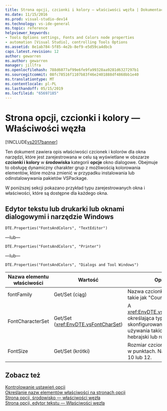 ```yaml
---
title: Strona opcji, czcionki i kolory — właściwości węzła | Dokumentacja firmy Microsoft
ms.date: 11/15/2016
ms.prod: visual-studio-dev14
ms.technology: vs-ide-general
ms.topic: reference
helpviewer_keywords:
- Tools Options settings, Fonts and Colors node properties
- automation [Visual Studio], controlling Tools Options
ms.assetid: 8e1ab784-5f85-4e2b-8ef9-e5d59ca4dbcb
caps.latest.revision: 12
author: gewarren
ms.author: gewarren
manager: jillfra
ms.openlocfilehash: 788d6077af99e6fe9fa99328aa9281d6327297b1
ms.sourcegitcommit: 08fc78516f1107b83f46e2401888df4868bb1e40
ms.translationtype: MT
ms.contentlocale: pl-PL
ms.lasthandoff: 05/15/2019
ms.locfileid: "65697185"
---
```

# <a name="options-page-fonts-and-colors-node-properties"></a>Strona opcji, czcionki i kolory — Właściwości węzła
[!INCLUDE[vs2017banner](../../includes/vs2017banner.md)]

Ten dokument zawiera opis właściwości czcionek i kolorów dla okna narzędzi, które jest zarejestrowana w celu są wyświetlane w obszarze **czcionki i kolory** w **środowiska** kategorii **opcje** okno dialogowe. Obejmuje to obsługę dynamiczny charakter grup z możliwością kolorowania elementów, które można zmienić w przypadku instalowania lub odinstalowywania pakietów VSPackage.  
  
 W poniższej sekcji pokazano przykład typu zarejestrowanych okna i właściwości, które są dostępne dla każdego okna.  
  
## <a name="text-editor-or-printer-or-dialogs-and-tool-windows"></a>Edytor tekstu lub drukarki lub oknami dialogowymi i narzędzie Windows  
 `DTE.Properties("FontsAndColors", "TextEditor")`  
  
 —lub—  
  
 `DTE.Properties("FontsAndColors", "Printer")`  
  
 —lub—  
  
 `DTE.Properties("FontsAndColors", "Dialogs and Tool Windows")`  
  
|Nazwa elementu właściwości|Wartość|Opis|  
|------------------------|-----------|-----------------|  
|fontFamily|Get/Set (ciąg)|Nazwa czcionki do użycia, takie jak "Courier New."|  
|FontCharacterSet|Get/Set (<xref:EnvDTE.vsFontCharSet>)|A <xref:EnvDTE.vsFontCharSet> określająca typ znaku skonfigurowany do używania takich jak hebrajski lub rosyjski.|  
|FontSize|Get/Set (krótki)|Rozmiar czcionki do użycia w punktach. Na przykład 10 lub 12.|  
  
## <a name="see-also"></a>Zobacz też  
 [Kontrolowanie ustawień opcji](https://msdn.microsoft.com/library/a09ed242-7494-4cde-bbd1-7a8ec617965d)   
 [Określanie nazw elementów właściwości na stronach opcji](https://msdn.microsoft.com/library/d450422d-47c7-4eeb-9f9f-3286264bc5aa)   
 [Strona opcji, środowisko — właściwości węzła](../../ide/reference/options-page-environment-node-properties.md)   
 [Strona opcji, edytor tekstu — Właściwości węzła](../../ide/reference/options-page-text-editor-node-properties.md)
